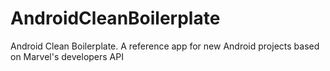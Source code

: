 # AndroidCleanBoilerplate
Android Clean Boilerplate. A reference app for new Android projects based on Marvel's developers API
